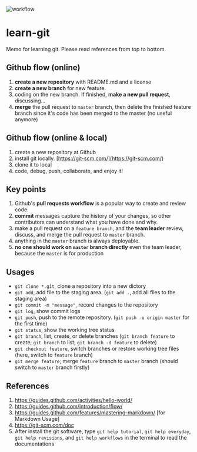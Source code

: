 ![workflow](https://git-scm.com/images/about/index1@2x.png)

# learn-git
Memo for learning git. Please read references from top to bottom.

## Github flow (online)
1. **create a new repository** with README.md and a license
2. **create a new branch** for new feature. 
3. coding on the new branch. If finished, **make a new pull request**, discussing...
4. **merge** the pull request to `master` branch, then delete the finished feature branch since it's code has been merged to the master (no useful anymore)

## Github flow (online & local)
1. create a new repository at Github
2. install git locally. [https://git-scm.com/](https://git-scm.com/)
3. clone it to local
4. code, debug, push, collaborate, and enjoy it!

## Key points
1. Github's **pull requests workflow** is a popular way to create and review code.
2. **commit** messages capture the history of your changes, so other contributors can understand what you have done and why.
3. make a pull request on a `feature branch`, and the **team leader** review, discuss, and merge the pull request to `master` branch.
4. anything in the `master` branch is always deployable.
5. **no one should work on `master` branch directly** even the team leader, because the `master` is for production

## Usages
* `git clone *.git`, clone a repository into a new dictory
* `git add`, add file to the staging area. (`git add .`, add all files to the staging area)
* `git commit -m "message"`, record changes to the repository
* `git log`, show commit logs
* `git push`, push to the remote repository. (`git push -u origin master` for the first time)
* `git status`, show the working tree status
* `git branch`, list, create, or delete branches (`git branch feature` to create; `git branch` to list; `git branch -d feature` to delete)
* `git checkout feature`, switch branches or restore working tree files (here, switch to `feature` branch)
* `git merge feature`, merge `feature` branch to `master` branch (should switch to `master` branch firstly)

## References
1. https://guides.github.com/activities/hello-world/ 
2. https://guides.github.com/introduction/flow/
3. https://guides.github.com/features/mastering-markdown/ [for Markdown Usage]
4. https://git-scm.com/doc
5. After install the git software, type `git help tutorial`, `git help everyday`, `git help revisions`, and `git help workflows` in the terminal to read the documentations

